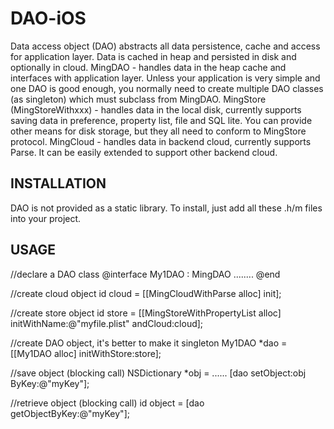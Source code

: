 DAO-iOS
=======

Data access object (DAO) abstracts all data persistence, cache and access for application layer. Data is cached in heap and persisted in disk and optionally in cloud.
MingDAO - handles data in the heap cache and interfaces with application layer. Unless your application is very simple and one DAO is good enough, you normally need to create multiple DAO classes (as singleton) which must subclass from MingDAO.
MingStore (MingStoreWithxxx) - handles data in the local disk, currently supports saving data in preference, property list, file and SQL lite. You can provide other means for disk storage, but they all need to conform to MingStore protocol.
MingCloud - handles data in backend cloud, currently supports Parse. It can be easily extended to support other backend cloud.

INSTALLATION
-------------
DAO is not provided as a static library. To install, just add all these .h/m files into your project.

USAGE
-----
//declare a DAO class
@interface My1DAO : MingDAO
........
@end

//create cloud object
id<MingCloud> cloud = [[MingCloudWithParse alloc] init];

//create store object
id<MingStore> store = [[MingStoreWithPropertyList alloc] initWithName:@"myfile.plist" andCloud:cloud];

//create DAO object, it's better to make it singleton
My1DAO *dao = [[My1DAO alloc] initWithStore:store];

//save object (blocking call)
NSDictionary *obj = ......
[dao setObject:obj ByKey:@"myKey"];

//retrieve object (blocking call)
id object = [dao getObjectByKey:@"myKey"];
